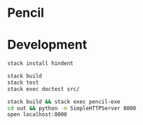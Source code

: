 # Pencil

# Development

```bash
stack install hindent

stack build
stack test
stack exec doctest src/

stack build && stack exec pencil-exe
cd out && python -m SimpleHTTPServer 8000
open localhost:8000
```
